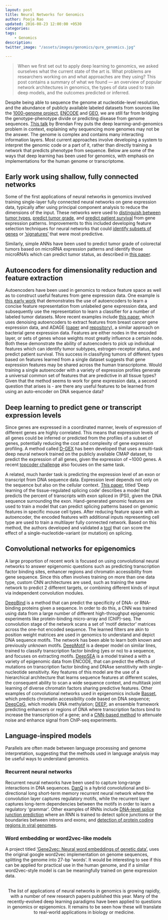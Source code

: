 ```yaml
---
layout: post
title: Neural Networks for Genomics
author: Pooja Rao
updated: 2016-08-23 12:00:00 +0530
categories:
tags:
    - Genomics
description:
twitter_image: "/assets/images/genomics/qure_genomics.jpg"

---
```


> When we first set out to apply deep learning to genomics, we asked ourselves what the current state of the art is. What problems are researchers working on and what approaches are they using? This post contains a summary of what we found — an overview of popular network architectures in genomics, the types of data used to train deep models, and the outcomes predicted or inferred.

Despite being able to sequence the genome at nucleotide-level resolution, and the abundance of publicly available labeled datasets from sources like the [1000-genome project](http://www.1000genomes.org), [ENCODE](https://genome.ucsc.edu/ENCODE/) and [GEO](http://www.ncbi.nlm.nih.gov/geo/), we are still far from bridging the genotype-phenotype divide or predicting disease from genome sequences. [This talk](https://www.youtube.com/watch?v=bYTq4QEDA78) by Brendan Frey puts the deep learning-and-genomics problem in context, explaining why sequencing more genomes may not be the answer. The genome is complex and contains many interacting information layers. Most current approaches involve developing a system to interpret the genomic code or a part of it, rather than directly training a network that predicts phenotype from sequence.
Below are some of the ways that deep learning has been used for genomics, with emphasis on implementations for the human genome or transcriptome.

## Early work using shallow, fully connected networks
Some of the first applications of neural networks in genomics involved training single-layer fully connected neural networks on gene expression data, typically after using principal component analysis to reduce the dimensions of the input. These networks were used to [distinguish between tumor types](http://www.nature.com/nm/journal/v7/n6/full/nm0601_673.html), [predict tumor grade](http://mct.aacrjournals.org/content/7/5/1013.long), and [predict patient survival](http://bmcbioinformatics.biomedcentral.com/articles/10.1186/1471-2105-4-13) from gene expression patterns. Improvements to this included developing feature selection techniques for neural networks that could [identify subsets of genes](http://bmcbioinformatics.biomedcentral.com/articles/10.1186/1471-2105-8-5)  or [‘signatures’](http://www.ncbi.nlm.nih.gov/pubmed/14556665) that were most predictive.

Similarly, simple ANNs have been used to predict tumor grade of colorectal tumors based on microRNA expression patterns and identify those microRNA’s which can predict tumor status, as described in [this paper](http://link.springer.com/article/10.1007%2Fs00384-011-1279-4).

## Autoencoders for dimensionality reduction and feature extraction
Autoencoders have been used in genomics to reduce feature space as well as to construct useful features from gene expression data. One example is  [this early work](http://matlabproject.ir/forms/files/392437.pdf) that demonstrates the use of autoencoders to learn a concise feature representation from unlabeled gene expression data, and  subsequently use the representation to learn a classifier for a number of labeled tumor datasets.
More recent examples include [this paper](http://www.worldscientific.com/doi/pdf/10.1142/9789814644730_0014), which uses denoising autoencoders to extract features from breast cancer gene expression data,  and ADAGE ([paper](http://msystems.asm.org/content/1/1/e00025-15) and [repository](https://github.com/greenelab/adage)), a similar approach on bacterial gene expression data. Features are either nodes in the encoded layer, or sets of genes whose weights most greatly influence a certain node.
Both these demonstrate the ability of autoencoders to pick up individual features which can identify tumor subtypes, estrogen-receptor status, and predict patient survival. This success in classifying tumors of different types based on features learned from a single dataset suggests that gene expression features may be shared across the human transcriptome. Would training a single autoencoder with a variety of expression profiles generate a universal common set of features that are predictive in all tissue types? Given that the method seems to work for gene expression data, a second question that arises is - are there any useful features to be learned from using an auto-encoder on DNA sequence data?

## Deep learning to predict gene or transcript expression levels
Since genes are expressed in a coordinated manner, levels of expression of different genes are highly correlated. This means that expression levels of all genes could be inferred or predicted from the profiles of a subset of genes, potentially reducing the cost and complexity of gene expression profiling. A method called [D-GEX](http://bioinformatics.oxfordjournals.org/content/32/12/1832) has been developed that uses a multi-task deep neural network trained on the publicly available CMAP dataset, to predict the expression of all genes, given the expression of ~1000 genes. A recent [topcoder challenge](https://community.topcoder.com/longcontest/?module=ViewProblemStatement&rd=16753&pm=14337) also focuses on the same task.

A related, much harder task is predicting the expression level of an exon or transcript from DNA sequence data. Expression level depends not only on the sequence but also on the cellular context. [This paper](http://bioinformatics.oxfordjournals.org/content/30/12/i121.full), titled ‘Deep learning of the tissue-regulated splicing code’ describes a model that predicts the percent of transcripts with exon spliced in (PSI), given the DNA sequence surrounding the exon. Hand-generated genomic features are used to train a model that can predict splicing patterns based on genomic features in specific mouse cell types. After reducing feature space with an autoencoder, the encoded features with additional inputs representing cell type are used to train a multilayer fully connected network. Based on this method, the authors developed and validated a [tool](http://tools.genes.toronto.edu) that can score the effect of a single-nucleotide-variant (or mutation) on splicing.

## Convolutional networks for epigenomics
A large proportion of recent work is focused on using convolutional neural networks to answer epigenomic questions such as predicting transcription factor binding sites, enhancer regions and chromatin accessibility from gene sequence. Since this often involves training on more than one data type, custom CNN architectures are used, such as training the same network to predict 2 different targets, or combining different kinds of input via independent convolution modules.

[DeepBind](http://www.nature.com/nbt/journal/v33/n8/full/nbt.3300.html) is a method that can predict the specificity of DNA- or RNA-binding proteins given a sequence. In order to do this, a CNN was trained using data from a large number of different high-throughput epigenomic experiments like protein-binding micro-array and (ChIP)-seq. The convolution stage of the network scans a set of ‘motif detector’ matrices across the one-hot encoded sequence. The learned filters are akin to position weight matrices are used in genomics to understand and depict DNA sequence motifs. The network has been able to learn both known and previously unknown motifs. [DeepMotif](https://arxiv.org/abs/1605.01133) is a deeper model on similar lines, trained to classify transcription factor binding (yes or no) to a sequence, and focuses on extracting motifs.
[DeepSEA](http://www.nature.com/nmeth/journal/v12/n10/full/nmeth.3547.html) is a model trained a with a variety of epigenomic data from ENCODE, that can predict the effects of mutations on transcription factor binding and DNAse senstitivity with single-nucleotide sensitivity. Key features of this model are the use of a hierarchical architecture that learns sequence features at different scales, the consequent ability to scan a wide sequence context, and multitask joint learning of diverse chromatin factors sharing predictive features.
Other examples of convolutional networks used in epigenomics include [Basset](http://genome.cshlp.org/content/26/7/990.full), which predicts chromatin accessibility code based on DNA sequence; [DeepCpG](http://www.nature.com/articles/srep19598), which models DNA methylation; [DEEP](http://nar.oxfordjournals.org/content/early/2014/11/05/nar.gku1058.full), an ensemble framework predicting enhancers or regions of DNA where transcription factors bind to increase the transcription of a gene; and a [CNN-based method](http://biorxiv.org/content/early/2016/05/07/052118) to attenuate noise and enhance signal from ChIP-seq experiments.

## Language-inspired models

Parallels are often made between language processing and genome interpretation, suggesting that the methods used in language analysis may be useful ways to understand genomics.

### Recurrent neural networks

Recurrent neural networks have been used to capture long‐range interactions in DNA sequences. [DanQ](http://nar.oxfordjournals.org/content/44/11/e107.long) is a hybrid convolutional and bi-directional long short-term memory recurrent neural network where the convolution layer captures regulatory motifs, while the recurrent layer captures long-term dependencies between the motifs in order to learn a regulatory 'grammar'. Other examples of RNNs include [DNA-level splice junction prediction](http://arxiv.org/abs/1512.05135) where an RNN is trained to detect splice junctions or the boundaries between introns and exons; and [detection of protein coding regions in viral genomes](http://www.sciencedirect.com/science/article/pii/S0950705111002024).

### Word embedding or word2vec-like models

A project  titled [‘Gene2vec: Neural word embeddings of genetic data’](https://github.com/davidcox143/Gene2vec), uses the original google word2vec implementation on genome sequences, splitting the genome into 27-bp ‘words’. It would be interesting to see if this can be applied for practical use in the human genome, and if a similar word2vec-style model is can be meaningfully trained on gene expression data.
<br><br>

<p align="center">
The list of applications of neural networks in genomics is growing rapidly, with a number of new research papers published this year. Many of the recently-evolved deep learning paradigms have been applied to questions in genomics or epigenomics. It remains to be seen how these will translate to real-world applications in biology or medicine.
</p>
